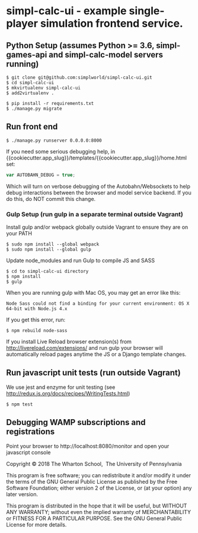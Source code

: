 # simpl-calc-ui - example single-player simulation frontend service.

## Python Setup (assumes Python >= 3.6, simpl-games-api and simpl-calc-model servers running)

```shell
$ git clone git@github.com:simplworld/simpl-calc-ui.git
$ cd simpl-calc-ui
$ mkvirtualenv simpl-calc-ui
$ add2virtualenv .

$ pip install -r requirements.txt
$ ./manage.py migrate
```
## Run front end

```shell
$ ./manage.py runserver 0.0.0.0:8000
```

If you need some serious debugging help, in {{cookiecutter.app_slug}}/templates/{{cookiecutter.app_slug}}/home.html set:

```js
var AUTOBAHN_DEBUG = true;
```

Which will turn on verbose debugging of the Autobahn/Websockets to help debug interactions between the browser and model service backend.
If you do this, do NOT commit this change.

### Gulp Setup (run gulp in a separate terminal outside Vagrant)

Install gulp and/or webpack globally outside Vagrant to ensure they are on your PATH

```shell
$ sudo npm install --global webpack
$ sudo npm install --global gulp
```

Update node_modules and run Gulp to compile JS and SASS

```shell
$ cd to simpl-calc-ui directory
$ npm install
$ gulp
```

When you are running gulp with Mac OS, you may get an error like this:

```
Node Sass could not find a binding for your current environment: OS X 64-bit with Node.js 4.x
```

If you get this error, run:

```shell
$ npm rebuild node-sass
```

If you install Live Reload browser extension(s) from http://livereload.com/extensions/ and run gulp
your browser will automatically reload pages anytime the JS or a Django template changes.


## Run javascript unit tests (run outside Vagrant)

We use jest and enzyme for unit testing (see http://redux.js.org/docs/recipes/WritingTests.html)

```shell
$ npm test
```

## Debugging WAMP subscriptions and registrations

Point your browser to http://localhost:8080/monitor and open your javascript console

Copyright © 2018 The Wharton School,  The University of Pennsylvania 

This program is free software; you can redistribute it and/or
modify it under the terms of the GNU General Public License
as published by the Free Software Foundation; either version 2
of the License, or (at your option) any later version.

This program is distributed in the hope that it will be useful,
but WITHOUT ANY WARRANTY; without even the implied warranty of
MERCHANTABILITY or FITNESS FOR A PARTICULAR PURPOSE.  See the
GNU General Public License for more details.